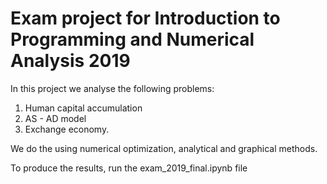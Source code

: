 # Exam project for Introduction to Programming and Numerical Analysis 2019

In this project we analyse the following problems:

1. Human capital accumulation
2. AS - AD model
3. Exchange economy.

We do the using numerical optimization, analytical and graphical methods. 

To produce the results, run the exam_2019_final.ipynb file
